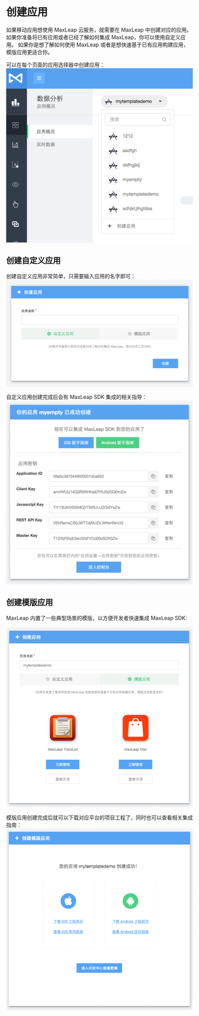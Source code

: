 # 创建应用

如果移动应用想使用 MaxLeap 云服务，就需要在 MaxLeap 中创建对应的应用。
如果你准备将已有应用或者已经了解如何集成 MaxLeap，你可以使用自定义应用。
如果你是想了解如何使用 MaxLeap 或者是想快速基于已有应用构建应用，模版应用更适合你。

可以在每个页面的应用选择器中创建应用：
![应用选择器](../../../images/create_app_dropdown.png)

## 创建自定义应用

创建自定义应用非常简单，只需要输入应用的名字即可：
![创建自定义应用](../../../images/create_empty_app.png)

自定义应用创建完成后会有 MaxLeap SDK 集成的相关指导：
![创建自定义应用结果](../../../images/create_empty_app_result.png)

## 创建模版应用

MaxLeap 内置了一些典型场景的模版，以方便开发者快速集成 MaxLeap SDK:

![创建模版应用](../../../images/create_template_app.png)

模版应用创建完成后就可以下载对应平台的项目工程了，同时也可以查看相关集成指南：
![创建模版应用结果](../../../images/create_template_app_result.png)